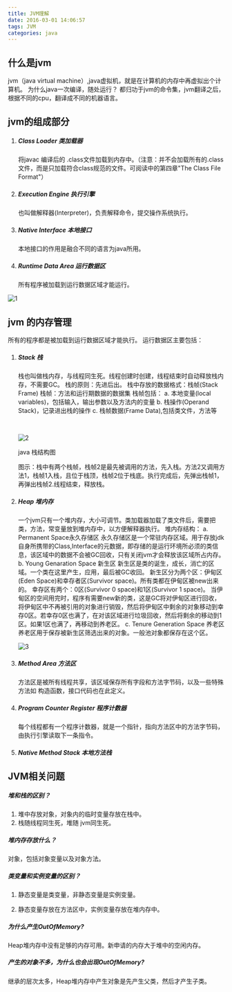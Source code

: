 ```yaml
---
title: JVM理解
date: 2016-03-01 14:06:57
tags: JVM
categories: java
---
```


## 什么是jvm

jvm（java virtual machine）,java虚拟机，就是在计算机的内存中再虚拟出个计算机。
为什么java一次编译，随处运行？
都归功于jvm的命令集，jvm翻译之后，根据不同的cpu，翻译成不同的机器语言。

<!-- more -->

## jvm的组成部分

1. ##### Class Loader 类加载器

   将javac 编译后的 .class文件加载到内存中。（注意：并不会加载所有的.class文件，而是只加载符合class规范的文件。可阅读<JVM Specification>中的第四章"The Class File Format"）

2. ##### Execution Engine 执行引擎

   也叫做解释器(Interpreter)，负责解释命令，提交操作系统执行。

3. ##### Native Interface 本地接口

   本地接口的作用是融合不同的语言为java所用。

4. ##### Runtime Data Area 运行数据区

   所有程序被加载到运行数据区域才能运行。

![1](http://wx1.sinaimg.cn/mw1024/6aae3cf3gy1fd7kltd18vj20ye0leq7j.jpg)



## jvm 的内存管理

所有的程序都是被加载到运行数据区域才能执行。
运行数据区主要包括：

1. ##### Stack 栈

   栈也叫做栈内存，与线程同生死。线程创建时创建，线程结束时自动释放栈内存，不需要GC。
   栈的原则：先进后出。
   栈中存放的数据格式：栈帧(Stack Frame)
   栈帧：方法和运行期数据的数据集
   栈帧包括：
   a. 本地变量(local variables)，包括输入，输出参数以及方法内的变量
   b. 栈操作(Operand Stack)，记录进出栈的操作
   c. 栈帧数据(Frame Data),包括类文件，方法等

   ​

   ![2](http://wx1.sinaimg.cn/mw1024/6aae3cf3gy1fd7kltq5vcj20f90oi0u1.jpg)

   java 栈结构图 

   图示：栈中有两个栈帧，栈帧2是最先被调用的方法，先入栈。方法2又调用方法1，栈帧1入栈，且位于栈顶，栈帧2位于栈底。执行完成后，先弹出栈帧1，再弹出栈帧2.线程结束，释放栈。

2. ##### Heap 堆内存

   一个jvm只有一个堆内存，大小可调节。类加载器加载了类文件后，需要把类，方法，常变量放到堆内存中，以方便解释器执行。
   堆内存结构：
   a. Permanent Space永久存储区
   永久存储区是一个常驻内存区域。用于存放jdk自身所携带的Class,Interface的元数据，即存储的是运行环境所必须的类信息，该区域中的数据不会被GC回收，只有关闭jvm才会释放该区域所占内存。
   b. Young Genaration Space 新生区
   新生区是类的诞生，成长，消亡的区域。一个类在这里产生，应用，最后被GC收回。
   新生区分为两个区：伊甸区(Eden Space)和幸存者区(Survivor space)。所有类都在伊甸区被new出来的。
   幸存区有两个：0区(Survivor 0 space)和1区(Survivor 1 space)。
   当伊甸区的空间用完时，程序有需要new新的类，这是GC将对伊甸区进行回收，将伊甸区中不再被引用的对象进行销毁，然后将伊甸区中剩余的对象移动到幸存0区。若幸存0区也满了，在对该区域进行垃圾回收，然后将剩余的移动到1区。如果1区也满了，再移动到养老区。
   c. Tenure Generation Space 养老区
   养老区用于保存被新生区筛选出来的对象。一般池对象都保存在这个区。

   ![3](http://wx2.sinaimg.cn/mw1024/6aae3cf3gy1fd7klu48owj20ci09mgo7.jpg)

3. ##### Method Area 方法区

   方法区是被所有线程共享，该区域保存所有字段和方法字节码，以及一些特殊方法如 构造函数，接口代码也在此定义。

4. ##### Program Counter Register 程序计数器

   每个线程都有一个程序计数器，就是一个指针，指向方法区中的方法字节码，由执行引擎读取下一条指令。

5. ##### Native Method Stack 本地方法栈

## JVM相关问题

##### 堆和栈的区别？

1. 堆中存放对象，对象内的临时变量存放在栈中。
2. 栈随线程同生死，堆随 jvm同生死。

##### 堆内存存放什么？

对象，包括对象变量以及对象方法。

##### 类变量和实例变量的区别？

1. 静态变量是类变量，非静态变量是实例变量。

2. 静态变量存放在方法区中，实例变量存放在堆内存中。


##### 为什么产生OutOfMemory?

Heap堆内存中没有足够的内存可用。新申请的内存大于堆中的空闲内存。

##### 产生的对象不多，为什么也会出现OutOfMemory?

继承的层次太多，Heap堆内存中产生对象是先产生父类，然后才产生子类。

